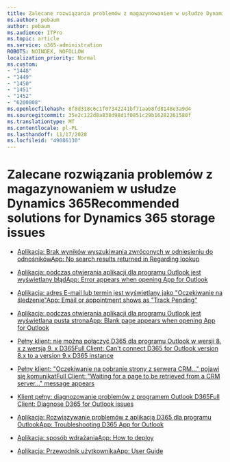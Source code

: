 ```yaml
---
title: Zalecane rozwiązania problemów z magazynowaniem w usłudze Dynamics 365
ms.author: pebaum
author: pebaum
ms.audience: ITPro
ms.topic: article
ms.service: o365-administration
ROBOTS: NOINDEX, NOFOLLOW
localization_priority: Normal
ms.custom:
- "1448"
- "1449"
- "1450"
- "1451"
- "1452"
- "6200008"
ms.openlocfilehash: 8f8d318c6c1f07342241bf71aab8fd8148e3a9d4
ms.sourcegitcommit: 35e2c122d8a838d98d1f0851c29b16282261580f
ms.translationtype: MT
ms.contentlocale: pl-PL
ms.lasthandoff: 11/17/2020
ms.locfileid: "49086130"
---
```

# <a name="recommended-solutions-for-dynamics-365-storage-issues"></a><span data-ttu-id="2a0c6-102">Zalecane rozwiązania problemów z magazynowaniem w usłudze Dynamics 365</span><span class="sxs-lookup"><span data-stu-id="2a0c6-102">Recommended solutions for Dynamics 365 storage issues</span></span>

* [<span data-ttu-id="2a0c6-103">Aplikacja: Brak wyników wyszukiwania zwróconych w odniesieniu do odnośników</span><span class="sxs-lookup"><span data-stu-id="2a0c6-103">App: No search results returned in Regarding lookup</span></span>](https://support.microsoft.com/help/4489111)

* [<span data-ttu-id="2a0c6-104">Aplikacja: podczas otwierania aplikacji dla programu Outlook jest wyświetlany błąd</span><span class="sxs-lookup"><span data-stu-id="2a0c6-104">App: Error appears when opening App for Outlook</span></span>](https://go.microsoft.com/fwlink/p/?linkid=2007021)

* [<span data-ttu-id="2a0c6-105">Aplikacja: adres E-mail lub termin jest wyświetlany jako "Oczekiwanie na śledzenie"</span><span class="sxs-lookup"><span data-stu-id="2a0c6-105">App: Email or appointment shows as "Track Pending"</span></span>](https://go.microsoft.com/fwlink/p/?linkid=2007022)

* [<span data-ttu-id="2a0c6-106">Aplikacja: podczas otwierania aplikacji dla programu Outlook jest wyświetlana pusta strona</span><span class="sxs-lookup"><span data-stu-id="2a0c6-106">App: Blank page appears when opening App for Outlook</span></span>](https://go.microsoft.com/fwlink/p/?linkid=2007128)

* [<span data-ttu-id="2a0c6-107">Pełny klient: nie można połączyć D365 dla programu Outlook w wersji 8. x z wersją 9. x D365</span><span class="sxs-lookup"><span data-stu-id="2a0c6-107">Full Client: Can't connect D365 for Outlook version 8.x to a version 9.x D365 instance</span></span>](https://go.microsoft.com/fwlink/p/?linkid=2007023)

* [<span data-ttu-id="2a0c6-108">Pełny klient: "Oczekiwanie na pobranie strony z serwera CRM..." pojawi się komunikat</span><span class="sxs-lookup"><span data-stu-id="2a0c6-108">Full Client: "Waiting for a page to be retrieved from a CRM server..." message appears</span></span>](https://go.microsoft.com/fwlink/p/?linkid=2007129)

* [<span data-ttu-id="2a0c6-109">Klient pełny: diagnozowanie problemów z programem Outlook D365</span><span class="sxs-lookup"><span data-stu-id="2a0c6-109">Full Client: Diagnose D365 for Outlook issues</span></span>](https://go.microsoft.com/fwlink/p/?linkid=2007024)

* [<span data-ttu-id="2a0c6-110">Aplikacja: Rozwiązywanie problemów z aplikacją D365 dla programu Outlook</span><span class="sxs-lookup"><span data-stu-id="2a0c6-110">App: Troubleshooting D365 App for Outlook</span></span>](https://go.microsoft.com/fwlink/p/?linkid=2007025)

* [<span data-ttu-id="2a0c6-111">Aplikacja: sposób wdrażania</span><span class="sxs-lookup"><span data-stu-id="2a0c6-111">App: How to deploy</span></span>](https://go.microsoft.com/fwlink/p/?linkid=85)

* [<span data-ttu-id="2a0c6-112">Aplikacja: Przewodnik użytkownika</span><span class="sxs-lookup"><span data-stu-id="2a0c6-112">App: User Guide</span></span>](https://go.microsoft.com/fwlink/p/?linkid=857091)
